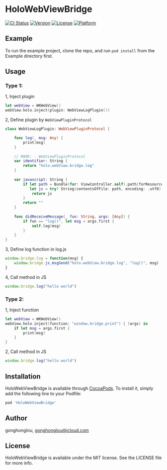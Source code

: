 # HoloWebViewBridge

[![CI Status](https://img.shields.io/travis/gonghonglou/HoloWebViewBridge.svg?style=flat)](https://travis-ci.org/gonghonglou/HoloWebViewBridge)
[![Version](https://img.shields.io/cocoapods/v/HoloWebViewBridge.svg?style=flat)](https://cocoapods.org/pods/HoloWebViewBridge)
[![License](https://img.shields.io/cocoapods/l/HoloWebViewBridge.svg?style=flat)](https://cocoapods.org/pods/HoloWebViewBridge)
[![Platform](https://img.shields.io/cocoapods/p/HoloWebViewBridge.svg?style=flat)](https://cocoapods.org/pods/HoloWebViewBridge)

## Example

To run the example project, clone the repo, and run `pod install` from the Example directory first.

## Usage

### Type 1: 

1, Inject plugin
```swift
let webView = WKWebView()
webView.holo.inject(plugin: WebViewLogPlugin())
```

2, Define plugin by `WebViewPluginProtocol`
```swift
class WebViewLogPlugin: WebViewPluginProtocol {

    func log(_ msg: Any) {
        print(msg)
    }
    
    // MARK: - WebViewPluginProtocol
    var identifier: String {
        return "holo.webView.bridge.log"
    }
    
    var javascript: String {
        if let path = Bundle(for: ViewController.self).path(forResource: "log", ofType: "js"),
           let js = try? String(contentsOfFile: path, encoding: .utf8) {
            return js
        }
        return ""
    }
    
    func didReceiveMessage(_ fun: String, args: [Any]) {
        if fun == "log()", let msg = args.first {
            self.log(msg)
        }
    }
}
```

3, Define log function in log.js
```javascript
window.bridge.log = function(msg) {
    window.bridge.js_msgSend("holo.webView.bridge.log", "log()", msg)
}
```

4, Call method in JS
```javascript
window.bridge.log("hello world")
```


### Type 2: 

1, Inject function
```swift
let webView = WKWebView()
webView.holo.inject(function: "window.bridge.print") { (args) in
    if let msg = args.first {
        print(msg)
    }
}
```

2, Call method in JS
```javascript
window.bridge.log("hello world")
```

## Installation

HoloWebViewBridge is available through [CocoaPods](https://cocoapods.org). To install
it, simply add the following line to your Podfile:

```ruby
pod 'HoloWebViewBridge'
```

## Author

gonghonglou, gonghonglou@icloud.com

## License

HoloWebViewBridge is available under the MIT license. See the LICENSE file for more info.



